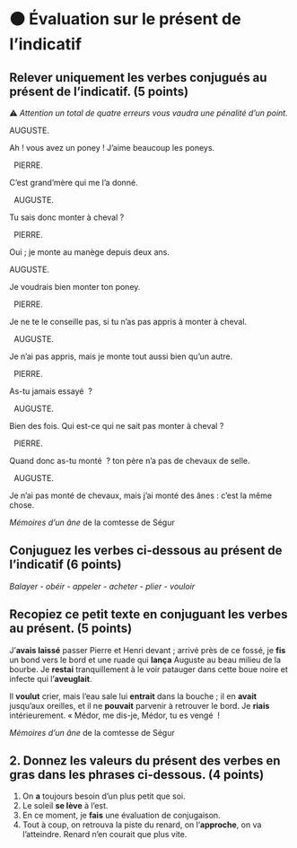 # ⚫️ Évaluation sur le présent de l’indicatif

## Relever uniquement les verbes conjugués au présent de l’indicatif. (5 points)

⚠️ *Attention un total de quatre erreurs vous vaudra une pénalité d’un point.*

AUGUSTE.

Ah ! vous avez un poney ! J’aime beaucoup les poneys.

 
PIERRE.

C’est grand’mère qui me l’a donné.

 
AUGUSTE.

Tu sais donc monter à cheval ?

 
PIERRE.

Oui ; je monte au manège depuis deux ans.


AUGUSTE.

Je voudrais bien monter ton poney.

 
PIERRE.

Je ne te le conseille pas, si tu n’as pas appris à monter à cheval.

 
AUGUSTE.

Je n’ai pas appris, mais je monte tout aussi bien qu’un autre.

 
PIERRE.

As-tu jamais essayé  ?

 
AUGUSTE.

Bien des fois. Qui est-ce qui ne sait pas monter à cheval ?

 
PIERRE.

Quand donc as-tu monté  ? ton père n’a pas de chevaux de selle.

 
AUGUSTE.

Je n’ai pas monté de chevaux, mais j’ai monté des ânes : c’est la même chose.


*Mémoires d’un âne* de la comtesse de Ségur

## Conjuguez les verbes ci-dessous au présent de l’indicatif (6 points)

*Balayer - obéir - appeler - acheter - plier - vouloir*

## Recopiez ce petit texte en conjuguant les verbes au présent. (5 points)

J’**avais laissé** passer Pierre et Henri devant ; arrivé près de ce fossé, je **fis** un bond vers le bord et une ruade qui **lança** Auguste au beau milieu de la bourbe. Je **restai** tranquillement à le voir patauger dans cette boue noire et infecte qui l’**aveuglait**.

Il **voulut** crier, mais l’eau sale lui **entrait** dans la bouche ; il en **avait** jusqu’aux oreilles, et il ne **pouvait** parvenir à retrouver le bord. Je **riais** intérieurement. « Médor, me dis-je, Médor, tu es vengé  !

*Mémoires d’un âne* de la comtesse de Ségur

## 2. Donnez les valeurs du présent des verbes en gras dans les phrases ci-dessous. (4 points)

1. On **a** toujours besoin d’un plus petit que soi.
2. Le soleil **se lève** à l’est.
3. En ce moment, je **fais** une évaluation de conjugaison.
4. Tout à coup, on retrouva la piste du renard, on l’**approche**, on va l’atteindre. Renard n’en courait que plus vite.